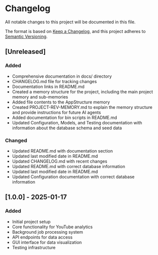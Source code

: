# Changelog

All notable changes to this project will be documented in this file.

The format is based on [Keep a Changelog](https://keepachangelog.com/en/1.0.0/),
and this project adheres to [Semantic Versioning](https://semver.org/spec/v2.0.0.html).

## [Unreleased]

### Added
- Comprehensive documentation in docs/ directory
- CHANGELOG.md file for tracking changes
- Documentation links in README.md
- Created a memory structure for the project, including the main project memory and sub-memories
- Added file contents to the AppStructure memory
- Created PROJECT-REV-MEMORY.md to explain the memory structure and provide instructions for future AI agents
- Added documentation for bin scripts in README.md
- Updated Configuration, Models, and Testing documentation with information about the database schema and seed data

### Changed
- Updated README.md with documentation section
- Updated last modified date in README.md
- Updated CHANGELOG.md with recent changes
- Updated README.md with correct database information
- Updated last modified date in README.md
- Updated Configuration documentation with correct database information

## [1.0.0] - 2025-01-17

### Added
- Initial project setup
- Core functionality for YouTube analytics
- Background job processing system
- API endpoints for data access
- GUI interface for data visualization
- Testing infrastructure